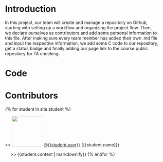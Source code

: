 # Introduction
In this project, our team will create and manage a repository on Github, starting with setting up a workflow and organizing the project flow. Then, we declare ourselves as contributors and add some personal information to this file. After making sure every team member has added their own .md file and input the respective information, we add some C code to our repository, get a status badge and finally adding our page link to the course public repository for TA checking.

# Code

# Contributors

{% for student in site.student %}
    <p> >> <img src="{{student.image}}" width="100" height="100">
        @<a href="https://github.com/{{student.user}}">{{student.user}}</a> 
        ({{student.name}}) </p>
    <p> &emsp; >> {{student.content | markdownify}}
{% endfor %}
